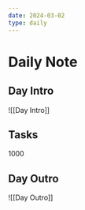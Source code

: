 ```yaml
---
date: 2024-03-02
type: daily
---
```

# Daily Note

## Day Intro
![[Day Intro]]


## Tasks
1000

## Day Outro
![[Day Outro]]

